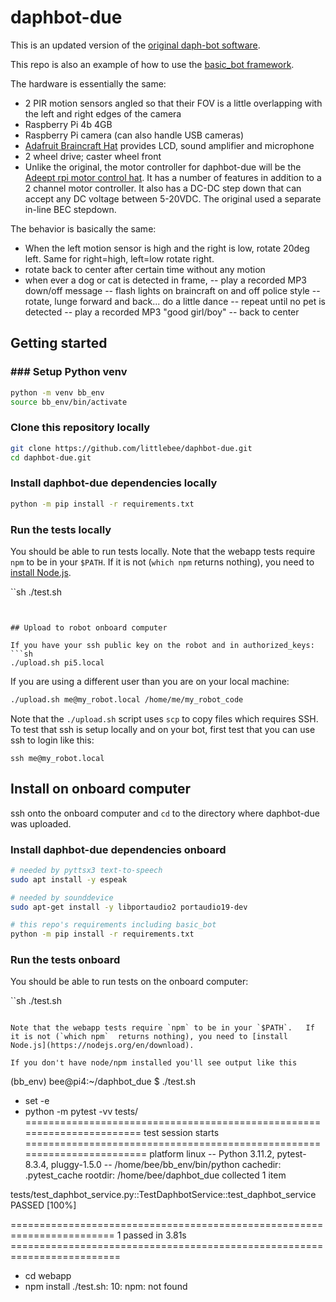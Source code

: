 
# daphbot-due

This is an updated version of the [original daph-bot software](https://github.com/littlebee/daph-bot).

This repo is also an example of how to use the [basic_bot framework](https://github.com/littlebee/basic_bot).

The hardware is essentially the same:

- 2 PIR motion sensors angled so that their FOV is a little overlapping with the left and right edges of the camera
- Raspberry Pi 4b 4GB
- Raspberry Pi camera (can also handle USB cameras)
- [Adafruit Braincraft Hat](https://www.adafruit.com/product/4374) provides LCD, sound amplifier and microphone
- 2 wheel drive; caster wheel front
- Unlike the original, the motor controller for daphbot-due will be the [Adeept rpi motor control hat](https://www.adeept.com/rpi-motor-hat_p0133.html).  It has a number of features in addition to a 2 channel motor controller.  It also has a DC-DC step down that can accept any DC voltage between 5-20VDC.  The original used a separate in-line BEC stepdown.

The behavior is basically the same:

- When the left motion sensor is high and the right is low, rotate 20deg left.  Same for right=high, left=low rotate right.
- rotate back to center after certain time without any motion
- when ever a dog or cat is detected in frame,
  -- play a recorded MP3 down/off message
  -- flash lights on braincraft on and off police style
  -- rotate, lunge forward and back... do a little dance
  -- repeat until no pet is detected
  -- play a recorded MP3 "good girl/boy"
  -- back to center


## Getting started

### ### Setup Python venv
```sh
python -m venv bb_env
source bb_env/bin/activate
```

### Clone this repository locally
```sh
git clone https://github.com/littlebee/daphbot-due.git
cd daphbot-due.git
```

### Install daphbot-due dependencies locally

```sh
python -m pip install -r requirements.txt
```

### Run the tests locally
You should be able to run tests locally.  Note that the webapp tests require `npm` to be in your `$PATH`.   If it is not (`which npm` returns nothing), you need to [install Node.js](https://nodejs.org/en/download).

``sh
./test.sh
```


## Upload to robot onboard computer

If you have your ssh public key on the robot and in authorized_keys:
```sh
./upload.sh pi5.local
```

If you are using a different user than you are on your local machine:
```sh
./upload.sh me@my_robot.local /home/me/my_robot_code
```

Note that the `./upload.sh` script uses `scp` to copy files which requires SSH.  To test that ssh is setup locally and on your bot, first test that you can use ssh to login like this:

```shell
ssh me@my_robot.local
```


## Install on onboard computer

ssh onto the onboard computer and `cd` to the directory where daphbot-due was uploaded.


### Install daphbot-due dependencies onboard

```sh
# needed by pyttsx3 text-to-speech
sudo apt install -y espeak

# needed by sounddevice
sudo apt-get install -y libportaudio2 portaudio19-dev

# this repo's requirements including basic_bot
python -m pip install -r requirements.txt
```

### Run the tests onboard

You should be able to run tests on the onboard computer:

``sh
./test.sh
```

Note that the webapp tests require `npm` to be in your `$PATH`.   If it is not (`which npm`  returns nothing), you need to [install Node.js](https://nodejs.org/en/download).

If you don't have node/npm installed you'll see output like this

```
(bb_env) bee@pi4:~/daphbot_due $ ./test.sh
+ set -e
+ python -m pytest -vv tests/
======================================================================= test session starts ========================================================================
platform linux -- Python 3.11.2, pytest-8.3.4, pluggy-1.5.0 -- /home/bee/bb_env/bin/python
cachedir: .pytest_cache
rootdir: /home/bee/daphbot_due
collected 1 item

tests/test_daphbot_service.py::TestDaphbotService::test_daphbot_service PASSED                                                                               [100%]

======================================================================== 1 passed in 3.81s =========================================================================
+ cd webapp
+ npm install
./test.sh: 10: npm: not found
```






